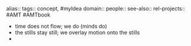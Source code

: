 alias::
tags:: concept, #myIdea
domain::
people::
see-also::
rel-projects:: #AMT #AMTbook



- time does not flow; we do (minds do)
- the stills stay still; we overlay motion onto the stills
-

